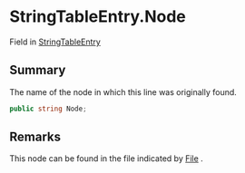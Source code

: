# StringTableEntry.Node

Field in [StringTableEntry](/docs/api/csharp/yarn.unity.stringtableentry.md)

## Summary


The name of the node in which this line was originally found.


```csharp
public string Node;
```

## Remarks


This node can be found in the file indicated by  <a href="yarn.unity.stringtableentry.file.md">File</a> .


